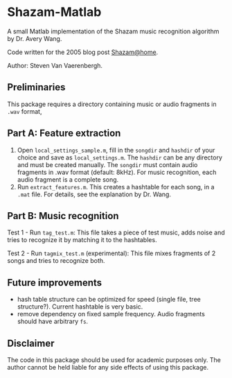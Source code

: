 Shazam-Matlab
===

A small Matlab implementation of the Shazam music recognition algorithm by Dr. Avery Wang.

Code written for the 2005 blog post [Shazam@home](http://squobble.blogspot.com/2005/04/shazamhome.html).

Author: Steven Van Vaerenbergh.

Preliminaries
---

This package requires a directory containing music or audio fragments in `.wav` format,

Part A: Feature extraction
---

1. Open `local_settings_sample.m`, fill in the `songdir` and `hashdir` of your choice and save as `local_settings.m`. The `hashdir` can be any directory and must be created manually. The `songdir` must contain audio fragments in .wav format (default: 8kHz). For music recognition, each audio fragment is a complete song.
2. Run `extract_features.m`. This creates a hashtable for each song, in a `.mat` file. For details, see the explanation by Dr. Wang.

Part B: Music recognition
---

Test 1 - Run `tag_test.m`: This file takes a piece of test music, adds noise and tries to recognize it by matching it to the hashtables.

Test 2 - Run `tagmix_test.m` (experimental): This file mixes fragments of 2 songs and tries to recognize both.

Future improvements
---
- hash table structure can be optimized for speed (single file, tree structure?). Current hashtable is very basic.
- remove dependency on fixed sample frequency. Audio fragments should have arbitrary `fs`.

Disclaimer
---

The code in this package should be used for academic purposes only. The author cannot be held liable for any side effects of using this package.
